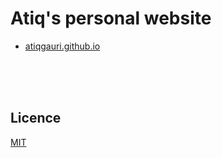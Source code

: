 # Atiq's personal website
* [atiqgauri.github.io](http://atiqgauri.github.io/)
</br>
</br>
</br>


## Licence
[MIT](https://github.com/AtiqGauri/atiqgauri.github.io/blob/master/LICENSE)
